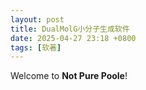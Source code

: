 ```yaml
---
layout: post
title: DualMolG小分子生成软件
date: 2025-04-27 23:18 +0800
tags: [软著]
---
```

Welcome to **Not Pure Poole**! 
